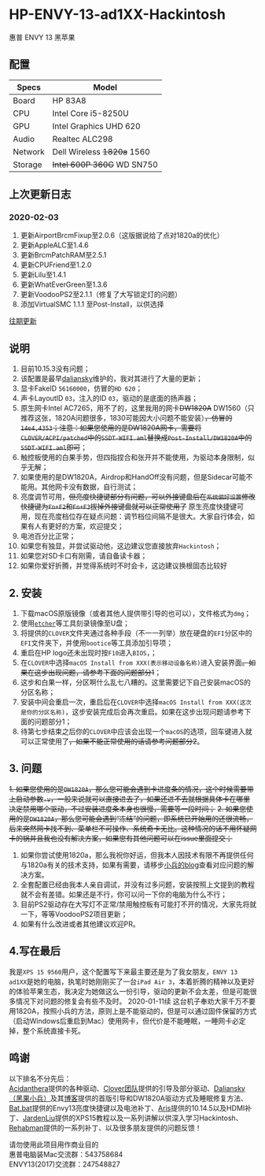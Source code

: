 # HP-ENVY-13-ad1XX-Hackintosh

惠普 ENVY 13 黑苹果

## 配置


| Specs | Model |
| --- | --- |
| Board | HP 83A8 |
| CPU | Intel Core i5-8250U |
| GPU | Intel Graphics UHD 620 |
| Audio | Realtec ALC298 |
| Network | Dell Wireless ~~1820a~~ 1560 |
| Storage | ~~Intel 600P 360G~~ WD SN750 |

## 上次更新日志

### 2020-02-03
1. 更新AirportBrcmFixup至2.0.6（这版据说给了点对1820a的优化）
2. 更新AppleALC至1.4.6
3. 更新BrcmPatchRAM至2.5.1
4. 更新CPUFriend至1.2.0
5. 更新Lilu至1.4.1
6. 更新WhatEverGreen至1.3.6
7. 更新VoodooPS2至2.1.1（修复了大写锁定灯的问题）
8. 添加VirtualSMC 1.1.1 至Post-Install，以供选择

[往期更新]()

## 说明


1. 目前10.15.3没有问题；
2. 该配置是最早[daliansky](https://github.com/daliansky/)维护的，我对其进行了大量的更新；
3. 显卡FakeID `56160000`，仿冒的`HD 620`；
4. 声卡LayoutID `03`，注入的ID `03`，驱动的是底面的扬声器；
5. 原生网卡Intel AC7265，用不了的，这里我用的网卡~~DW1820A~~ DW1560（只推荐这张，1820A问题很多，1830可能因大小问题不能安装）~~，仿冒的`14e4,4353`；注意：如果您使用的是DW1820A网卡，需要将`CLOVER/ACPI/patched`中的`SSDT-WIFI.aml`替换成`Post-Install/DW1820A`中的`SSDT-WIFI.aml`即可~~；
6. 触控板使用的白果手势，但四指捏合和张开并不能使用，为驱动本身限制，似乎无解；
7. 如果使用的是DW1820A，Airdrop和HandOff没有问题，但是Sidecar可能不能用。其他网卡没有数据，自行测试；
8. 亮度调节可用，~~但亮度快捷键部分有问题，可以外接键盘后在`系统偏好设置`修改快捷键为`Fn+F2`和`Fn+F3`拔掉外接键盘就可以正常使用了~~ 原生亮度快捷键可用，现在亮度档位存在疑点问题：调节档位间隔不是很大。大家自行体会，如果有人有更好的方案，欢迎提交；
9. 电池百分比正常；
10. 如果您有独显，并尝试驱动他，这边建议您直接放弃`Hackintosh`；
11. 如果您对SD卡口有刚需，请自备读卡器；
12. 如果你爱好折腾，并觉得系统时不时会卡，这边建议换根固态比较好


## 2. 安装


1. 下载macOS原版镜像（或者其他人提供带引导的也可以），文件格式为`dmg`；
2. 使用[`etcher`](https://www.balena.io/etcher/)等工具刻录镜像至U盘；
3. 将提供的`CLOVER`文件夹通过各种手段（不一一列举）放在硬盘的`EFI`分区中的`EFI`文件夹下，并使用`bootice`等工具添加引导项；
4. 重启在HP logo还未出现时按`F10`进入`BIOS`，；
5. 在`CLOVER`中选择`macOS Install from XXX(表示移动设备名称)`进入安装界面~~。如果在这步出现问题，请参考下面的问题部分1~~；
6. 这步和白果一样，分区啊什么乱七八糟的。这里需要记下自己安装macOS的分区名称；
7. 安装中间会重启一次，重启后在`CLOVER`中选择`macOS Install from XXX(这次是你的分区名称)`，这步安装完成后会再次重启。如果在这步出现问题请参考下面的问题部分1；
8. 待第七步结束之后你的`CLOVER`中应该会出现一个`macOS`的选项，回车键进入就可以正常使用了~~，如果不能正常使用的话请参考问题部分2~~。

## 3. 问题


~~1. 如果您使用的是`DW1820A`，那么您可能会遇到卡进度条的情况，这个时候需要带上启动参数`-v`，一般来说就可以直接进去了，如果还进不去就根据具体卡在哪里决定禁用哪个驱动，不过安装进度条本身也很慢，需要等一段时间；~~
~~2. 如果您使用的是`DW1820A`，那么您可能会遇到“冻结”的问题，即系统已开始用的还很流畅，后来突然网卡找不到、菜单栏不可操作、系统奇卡无比。这种情况的话不用怀疑网卡的锅并且我也没有解决方案，如果您有其他问题可以在issue里面提交；~~

1. 如果你尝试使用1820a，那么我祝你好运，但我本人因技术有限不再提供任何与1820a有关的技术支持，如果有需要，请移步[小兵的blog](https://blog.daliansky.net)查看对应问题的解决方案。
2. 全套配置已经由我本人亲自调试，并没有过多问题，安装按照上文提到的教程就不会有差错。如果还是不行，你可以问一下你的电脑为什么不行；
3. 目前PS2驱动存在大写灯不正常/禁用触控板有可能打不开的情况，大家先将就一下，等等VoodooPS2项目更新；
4. 如果有什么改进或者其他建议欢迎PR。

## 4.写在最后


我是`XPS 15 9560`用户，这个配置写下来最主要还是为了我女朋友，`ENVY 13 ad1XX`是她的电脑，执笔时她刚刚买了一台`iPad Air 3`，本着折腾的精神以及更好的体验苹果生态，我决定为她做这么一份引导，驱动的更新不会太差，但是可能很多情况下对问题的修复会有些不及时。
2020-01-11续
这台机子奉劝大家千万不要用1820A，按照小兵的方法，原则上是不能驱动的，但是可以通过固件保留的方式（启动Windows后重启到Mac）使用网卡，但代价是不能睡眠，一睡网卡必定掉，整个系统直接卡死。

## 鸣谢

以下排名不分先后：<br>
[Acidanthera](https://github.com/acidanthera)提供的各种驱动、[Clover团队](https://github.com/CloverHackyColor)提供的引导及部分驱动、[Daliansky（黑果小兵）](https://github.com/daliansky/)及其[博客](https://blog.daliansky.net/)提供的首版引导和DW1820A驱动方式及睡眠修复方法、[Bat.bat](https://github.com/williambj1)提供的Envy13亮度快捷键以及电池补丁、[Aris](https://ariser.cn)提供的10.14.5以及HDMI补丁、[JardenLiu](https://github.com/jardenliu)提供的XPS15教程以及一系列讲解以供深入学习Hackintosh、[Rehabman](https://bitbucket.org/%7Be26fb9ce-5cc2-4e36-8576-7a8faae8e194%7D/)提供的一系列补丁、以及很多朋友提供的问题反馈！



请勿使用此项目用作商业目的<br>
惠普电脑装Mac交流群：543758684<br>
ENVY13(2017)交流群：247548827<br>
